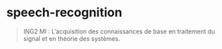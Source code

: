 # speech-recognition

> ING2 MI : L’acquisition des connaissances de base en traitement du signal et en théorie des systèmes.
